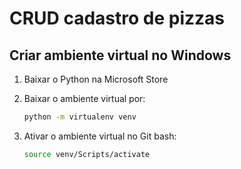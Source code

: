 # CRUD cadastro de pizzas

## Criar ambiente virtual no Windows

1. Baixar o Python na Microsoft Store

2. Baixar o ambiente virtual por:
    ```bash
    python -m virtualenv venv
    ```
3. Ativar o ambiente virtual no Git bash:
    ```bash
    source venv/Scripts/activate
    ```